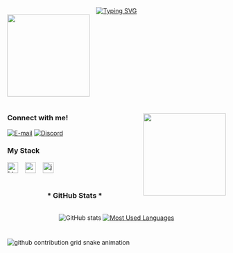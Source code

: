 <div align="center">
  <a href="https://git.io/typing-svg">
    <img src="https://readme-typing-svg.demolab.com?font=Fira+Code&weight=500&size=22&pause=1000&color=ffffff&center=true&vCenter=true&random=false&width=524&lines=%E2%8A%B9long beautiful and short life" alt="Typing SVG">
  </a>
</div>

<img align="center" alt="" height="190px" src="https://cdn.discordapp.com/attachments/1257699823084372040/1322437740821872701/94825ad80fff30c13cccfaf3d2ce4ea8.gif?ex=6770df9f&is=676f8e1f&hm=c3499e1d02b89e8523471d09b379720dd048c8c5cb489daa8ae0a3b3040ab416&">

#

<p align="center"Apenas Por Diversao
  
#

<img align="right" alt="" height="190px" src="https://avatars.githubusercontent.com/u/110150777?v=4">

<h3 align="left">Connect with me!</h3>

[![E-mail](https://img.shields.io/badge/-Email-000?style=for-the-badge&logo=microsoft-outlook&logoColor=FF00F6&color:FFF)](obesidade.fun)
[![Discord](https://img.shields.io/badge/-Discord-000?style=for-the-badge&logo=discord&logoColor=ffffff&color:000)]([https://www.linkedin.com/in/mari4souza/](https://discord.com/users/887794559759814656))



<h3 align="left">My Stack </h3>

<div align="left">
  <img src="https://cdn.jsdelivr.net/gh/devicons/devicon/icons/html5/html5-original.svg" height="25" alt="html5 logo"  />
  <img width="8" />
  <img src="https://cdn.jsdelivr.net/gh/devicons/devicon/icons/css3/css3-original.svg" height="25" alt="css3 logo"  />
  <img width="8" />
  <img src="https://cdn.jsdelivr.net/gh/devicons/devicon/icons/javascript/javascript-plain.svg" height="25" alt="javascript logo"  />
  <img width="8" />
</div>

#

<div style="text-align: center;" align="center">
  <h3>* GitHub Stats *</h3>
  <br>
  <img src="https://github-readme-stats-git-masterrstaa-rickstaa.vercel.app/api?username=unilov&hide_title=true&show_icons=true&include_all_commits=false&count_private=true&line_height=25&hide=issues&bg_color=000&title_color=ffffff&text_color=ffffff&border_radius=3&border_color=ffffff&icon_color=000000&theme=jolly" alt="GitHub stats">

  <a href="https://github.com/unilov/github-readme-stats">
    <img src="https://github-readme-stats-git-masterrstaa-rickstaa.vercel.app/api/top-langs/?username=unilov&line_height=10&card_width=290&layout=compact&hide_title=false&count_private=true&langs_count=4&show_icons=true&title_color=ffffff&hide=html,scss,less&bg_color=000&text_color=8B8B8B&border_radius=3&border_color=ffffff&count_private=true" alt="Most Used Languages">
  </a>
</div>


#

<picture align="center">
  <source media="(prefers-color-scheme: dark)" srcset="https://raw.githubusercontent.com/unilov/unilov/output/github-contribution-grid-snake-dark.svg">
  <source media="(prefers-color-scheme: dark)" srcset="https://raw.githubusercontent.com/unilov/unilov/output/github-contribution-grid-snake-dark.svg">
  <img align="center" alt="github contribution grid snake animation" src="https://raw.githubusercontent.com/unilov/unilov/output/github-contribution-grid-snake.svg">
</picture>
